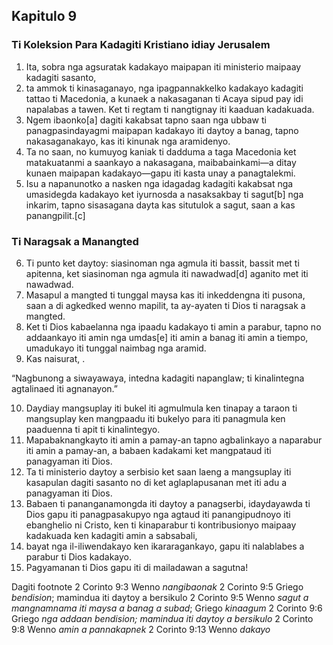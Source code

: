Kapitulo 9
----------

### Ti Koleksion Para Kadagiti Kristiano idiay Jerusalem

1. Ita, sobra nga agsuratak kadakayo maipapan iti ministerio maipaay kadagiti sasanto,
2. ta ammok ti kinasaganayo, nga ipagpannakkelko kadakayo kadagiti tattao ti Macedonia, a kunaek a nakasaganan ti Acaya sipud pay idi napalabas a tawen. Ket ti regtam ti nangtignay iti kaaduan kadakuada.
3. Ngem ibaonko[a] dagiti kakabsat tapno saan nga ubbaw ti panagpasindayagmi maipapan kadakayo iti daytoy a banag, tapno nakasaganakayo, kas iti kinunak nga aramidenyo.
4. Ta no saan, no kumuyog kaniak ti dadduma a taga Macedonia ket matakuatanmi a saankayo a nakasagana, maibabainkami—a ditay kunaen maipapan kadakayo—gapu iti kasta unay a panagtalekmi.
5. Isu a napanunotko a nasken nga idagadag kadagiti kakabsat nga umasidegda kadakayo ket iyurnosda a nasaksakbay ti sagut[b] nga inkarim, tapno sisasagana dayta kas situtulok a sagut, saan a kas panangpilit.[c]

### Ti Naragsak a Manangted

6. Ti punto ket daytoy: siasinoman nga agmula iti bassit, bassit met ti apitenna, ket siasinoman nga agmula iti nawadwad[d] aganito met iti nawadwad.
7. Masapul a mangted ti tunggal maysa kas iti inkeddengna iti pusona, saan a di agkedked wenno mapilit, ta ay-ayaten ti Dios ti naragsak a mangted.
8. Ket ti Dios kabaelanna nga ipaadu kadakayo ti amin a parabur, tapno no addaankayo iti amin nga umdas[e] iti amin a banag iti amin a tiempo, umadukayo iti tunggal naimbag nga aramid.
9. Kas naisurat, .

“Nagbunong a siwayawaya, intedna kadagiti napanglaw;
ti kinalintegna agtalinaed iti agnanayon.”

10. Daydiay mangsuplay iti bukel iti agmulmula ken tinapay a taraon ti mangsuplay ken mangpaadu iti bukelyo para iti panagmula ken paaduenna ti apit ti kinalintegyo.
11. Mapabaknangkayto iti amin a pamay-an tapno agbalinkayo a naparabur iti amin a pamay-an, a babaen kadakami ket mangpataud iti panagyaman iti Dios.
12. Ta ti ministerio daytoy a serbisio ket saan laeng a mangsuplay iti kasapulan dagiti sasanto no di ket aglaplapusanan met iti adu a panagyaman iti Dios.
13. Babaen ti pananganamongda iti daytoy a panagserbi, idaydayawda ti Dios gapu iti panagpasakupyo nga agtaud iti panangipudnoyo iti ebanghelio ni Cristo, ken ti kinaparabur ti kontribusionyo maipaay kadakuada ken kadagiti amin a sabsabali,
14. bayat nga il-iliwendakayo ken ikararagankayo, gapu iti nalablabes a parabur ti Dios kadakayo.
15. Pagyamanan ti Dios gapu iti di mailadawan a sagutna!

Dagiti footnote
2 Corinto 9:3 Wenno *nangibaonak*
2 Corinto 9:5 Griego *bendision*; mamindua iti daytoy a bersikulo
2 Corinto 9:5 Wenno *sagut a mangnamnama iti maysa a banag a subad*; Griego *kinaagum*
2 Corinto 9:6 Griego *nga addaan bendision; mamindua iti daytoy a bersikulo*
2 Corinto 9:8 Wenno *amin a pannakapnek*
2 Corinto 9:13 Wenno *dakayo*